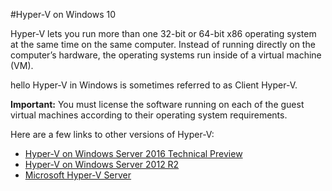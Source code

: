 #Hyper-V on Windows 10

Hyper-V lets you run more than one 32-bit or 64-bit x86 operating system at the same time on the same computer.
Instead of running directly on the computer’s hardware, the operating systems run inside of a virtual machine (VM).

hello
Hyper-V in Windows is sometimes referred to as Client Hyper-V.

**Important:** You must license the software running on each of the guest virtual machines according to their operating system requirements.

Here are a few links to other versions of Hyper-V:

*   [Hyper-V on Windows Server 2016 Technical Preview](https://technet.microsoft.com/en-us/library/mt126117.aspx)
*   [Hyper-V on Windows Server 2012 R2](https://technet.microsoft.com/en-us/library/hh831531.aspx)
*   [Microsoft Hyper-V Server](https://technet.microsoft.com/library/hh923062.aspx)


